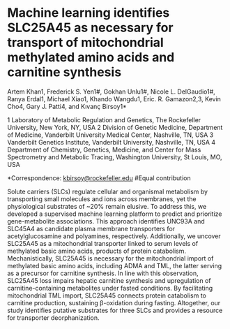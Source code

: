 # Machine learning identifies SLC25A45 as necessary for transport of mitochondrial methylated amino acids and carnitine synthesis

Artem Khan1, Frederick S. Yen1#, Gokhan Unlu1#, Nicole L. DelGaudio1#, Ranya Erdal1, Michael Xiao1, Khando Wangdu1, Eric. R. Gamazon2,3, Kevin Cho4, Gary J. Patti4, and Kıvanç Birsoy1*

1 Laboratory of Metabolic Regulation and Genetics, The Rockefeller University, New York, NY, USA
2 Division of Genetic Medicine, Department of Medicine, Vanderbilt University Medical Center, Nashville, TN, USA
3 Vanderbilt Genetics Institute, Vanderbilt University, Nashville, TN, USA
4 Department of Chemistry, Genetics, Medicine, and Center for Mass Spectrometry and Metabolic Tracing, Washington University, St Louis, MO, USA

*Correspondence: kbirsoy@rockefeller.edu 
#Equal contribution 

Solute carriers (SLCs) regulate cellular and organismal metabolism by transporting small molecules and ions across membranes, yet the physiological substrates of ~20% remain elusive. To address this, we developed a supervised machine learning platform to predict and prioritize gene-metabolite associations. This approach identifies UNC93A and SLC45A4 as candidate plasma membrane transporters for acetylglucosamine and polyamines, respectively. Additionally, we uncover SLC25A45 as a mitochondrial transporter linked to serum levels of methylated basic amino acids, products of protein catabolism. Mechanistically, SLC25A45 is necessary for the mitochondrial import of methylated basic amino acids, including ADMA and TML, the latter serving as a precursor for carnitine synthesis. In line with this observation, SLC25A45 loss impairs hepatic carnitine synthesis and upregulation of carnitine-containing metabolites under fasted conditions. By facilitating mitochondrial TML import, SLC25A45 connects protein catabolism to carnitine production, sustaining β-oxidation during fasting.  Altogether, our study identifies putative substrates for three SLCs and provides a resource for transporter deorphanization.
